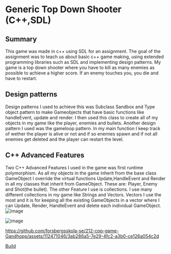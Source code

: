 # Generic Top Down Shooter (C++,SDL)
## Summary
This game was made in c++ using SDL for an assignment. The goal of the assignment was to teach us about basic c++ game making, using extended programming libraries such as SDL
and implementing design patterns. My game is a top down shooter where you have to kill as many enemies as possible to achieve a higher score. If an enemy touches you, you die and have to restart.


## Design patterns
Design patterns I used to achieve this was Subclass Sandbox and Type object pattern to make Gameobjects that have basic functions like handleEvent, update and render.
I then used this class to create all of my objects in my game like the player, enemies and bullets. Another design pattern I used was the gameloop pattern.
In my main function I keep track of wether the player is alive or not and if so enemies spawn and if not all enemies get deleted and the player can restart the level.

## C++ Advanced Features
Two C++ Advanced Features I used in the game was first runtime polymorphism. As all my objects in the game inherit from the base class GameObject I override the virtual functions Update,HandleEvent and Render in all my classes that inherit from GameObject. These are: Player, Enemy and Shot(the bullet).
The other Feature I use is collections. I use many different collections in my game like Strings and Vectors. Vectors I use the most and it is for keeping all the existing GameObjects in a vector where I can Update, Render, HandleEvent and delete each individual GameObject.
![image](https://github.com/forsbergsskola-se/212-cpp-game-Gandhopp/assets/112471046/426c7aa5-d366-419d-a2c6-afd56c6a2c99)

![image](https://github.com/forsbergsskola-se/212-cpp-game-Gandhopp/assets/112471046/69ef2493-44d1-4ca8-81ed-761eb66934c9)

https://github.com/forsbergsskola-se/212-cpp-game-Gandhopp/assets/112471046/3ab286a5-7e29-4fc2-a3b0-ce126a054c2d

[Build](https://github.com/forsbergsskola-se/212-cpp-game-Gandhopp/files/12227124/Release.zip)
